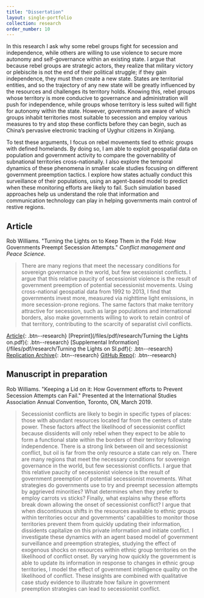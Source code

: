 ```yaml
---
title: "Dissertation"
layout: single-portfolio
collection: research
order_number: 10
---
```


In this research I ask why some rebel groups fight for secession and independence, while others are willing to use violence to secure more autonomy and self-governance within an existing state. I argue that because rebel groups are strategic actors, they realize that military victory or plebiscite is not the end of their political struggle; if they gain independence, they must then create a new state. States are territorial entities, and so the trajectory of any new state will be greatly influenced by the resources and challenges its territory holds. Knowing this, rebel groups whose territory is more conducive to governance and administration will push for independence, while groups whose territory is less suited will fight for autonomy within the state. However, governments are aware of which groups inhabit territories most suitable to secession and employ various measures to try and stop these conflicts before they can begin, such as China’s pervasive electronic tracking of Uyghur citizens in Xinjiang.

To test these arguments, I focus on rebel movements tied to ethnic groups with defined homelands. By doing so, I am able to exploit geospatial data on population and government activity to compare the governability of subnational territories cross-nationally. I also explore the temporal dynamics of these phenomena in smaller scale studies focusing on different government preemption tactics. I explore how states actually conduct this surveillance of their populations, using an agent-based model to predict when these monitoring efforts are likely to fail. Such simulation based approaches help us understand the role that information and communication technology can play in helping governments main control of restive regions.

## Article

Rob Williams. "Turning the Lights on to Keep Them in the Fold: How Governments Preempt Secession Attempts." *Conflict management and Peace Science*.

> There are many regions that meet the necessary conditions for sovereign governance in the world, but few secessionist conflicts. I argue that this relative paucity of secessionist violence is the result of government preemption of potential secessionist movements. Using cross-national geospatial data from 1992 to 2013, I find that governments invest more, measured via nighttime light emissions, in more secession-prone regions. The same factors that make territory attractive for secession, such as large populations and international borders, also make governments willing to work to retain control of that territory, contributing to the scarcity of separatist civil conflicts.

[Article](https://doi.org/10.1177/07388942211015242){: .btn--research} [Preprint](/files/pdf/research/Turning the Lights on.pdf){: .btn--research} [Supplemental Information](/files/pdf/research/Turning the Lights on SI.pdf){: .btn--research} [Replication Archive](https://journals.sagepub.com/doi/suppl/10.1177/07388942211015242){: .btn--research} [GitHub Repo](https://github.com/jayrobwilliams/conflict-preemption){: .btn--research}

## Manuscript in preparation

Rob Williams. "Keeping a Lid on it: How Government efforts to Prevent Secession Attempts can Fail." Presented at the International Studies Association Annual Convention, Toronto, ON, March 2019.

> Secessionist conflicts are likely to begin in specific types of places: those with abundant resources located far from the centers of state power. These factors affect the likelihood of secessionist conflict because dissidents will only rebel when they expect to be able to form a functional state within the borders of their territory following independence. There is a strong link between oil and secessionist conflict, but oil is far from the only resource a state can rely on. There are many regions that meet the necessary conditions for sovereign governance in the world, but few secessionist conflicts. I argue that this relative paucity of secessionist violence is the result of government preemption of potential secessionist movements. What strategies do governments use to try and preempt secession attempts by aggrieved minorities? What determines when they prefer to employ carrots vs sticks? Finally, what explains why these efforts break down allowing the onset of secessionist conflict? I argue that when discontinuous shifts in the resources available to ethnic groups within territories occur and governments' capabilities to monitor those territories prevent them from quickly updating their information, dissidents capitalize on this private information and initiate conflict. I investigate these dynamics with an agent based model of government surveillance and preemption strategies, studying the effect of exogenous shocks on resources within ethnic group territories on the likelihood of conflict onset. By varying how quickly the government is able to update its information in response to changes in ethnic group territories, I model the effect of government intelligence quality on the likelihood of conflict. These insights are combined with qualitative case study evidence to illustrate how failure in government preemption strategies can lead to secessionist conflict.
